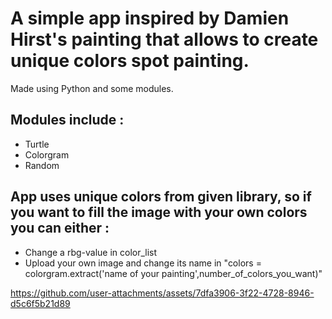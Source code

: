 # A simple app inspired by Damien Hirst's painting that allows to create unique colors spot painting.

Made using Python and some modules.

## Modules include :
 - Turtle
 - Colorgram
 - Random

## App uses unique colors from given library, so if you want to fill the image with your own colors you can either :
- Change a rbg-value in color_list
- Upload your own image and change its name in "colors = colorgram.extract('name of your painting',number_of_colors_you_want)"



https://github.com/user-attachments/assets/7dfa3906-3f22-4728-8946-d5c6f5b21d89


